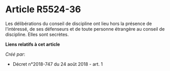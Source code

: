 # Article R5524-36

Les délibérations du conseil de discipline ont lieu hors la présence de l'intéressé, de ses défenseurs et de toute personne
étrangère au conseil de discipline. Elles sont secrètes.

**Liens relatifs à cet article**

_Créé par_:

  - Décret n°2018-747 du 24 août 2018 - art. 1
